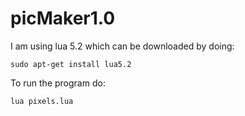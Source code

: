 # picMaker1.0
I am using lua 5.2 which can be downloaded by doing: 
```
sudo apt-get install lua5.2
```
To run the program do: 
```
lua pixels.lua
```
